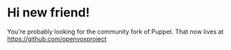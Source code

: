 # Hi new friend!

You're probably looking for the community fork of Puppet.
That now lives at https://github.com/openvoxproject
